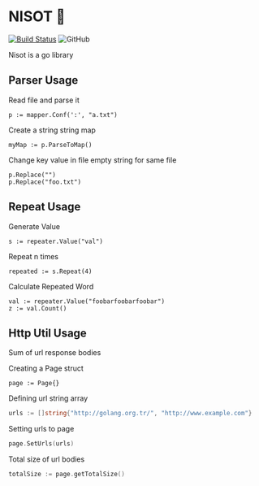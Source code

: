 
# NISOT :shirt:

[![Build Status](https://travis-ci.com/guvense/Nisot.svg?branch=master)](https://travis-ci.com/guvense/Nisot)
![GitHub](https://img.shields.io/github/license/guvense/Nisot)

Nisot is a go library 

## Parser Usage

Read file and parse it 

```
p := mapper.Conf(':', "a.txt")
```

Create a string string map

```
myMap := p.ParseToMap()
```

Change key value in file empty string for same file

```
p.Replace("")
p.Replace("foo.txt")
```

## Repeat Usage

Generate Value

```
s := repeater.Value("val")
```
Repeat n times

```
repeated := s.Repeat(4)
```

Calculate Repeated Word

```
val := repeater.Value("foobarfoobarfoobar")
z := val.Count()
```

## Http Util Usage

Sum of url response bodies

Creating a Page struct
```
page := Page{}
```
Defining url string array

```go
urls := []string{"http://golang.org.tr/", "http://www.example.com"}

```

Setting urls to page 

```go
page.SetUrls(urls)
```

Total size of url bodies

```go
totalSize := page.getTotalSize()
```

